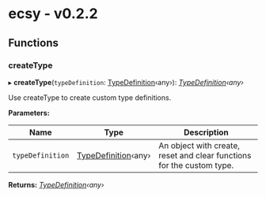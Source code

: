
# ecsy - v0.2.2

## Functions

###  createType

▸ **createType**(`typeDefinition`: [TypeDefinition](interfaces/typedefinition.md)‹any›): *[TypeDefinition](interfaces/typedefinition.md)‹any›*

Use createType to create custom type definitions.

**Parameters:**

Name | Type | Description |
------ | ------ | ------ |
`typeDefinition` | [TypeDefinition](interfaces/typedefinition.md)‹any› | An object with create, reset and clear functions for the custom type.  |

**Returns:** *[TypeDefinition](interfaces/typedefinition.md)‹any›*
